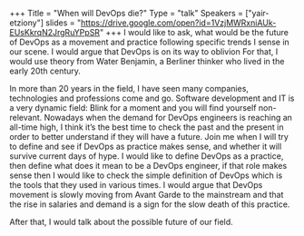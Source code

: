 +++
Title = "When will DevOps die?"
Type = "talk"
Speakers = ["yair-etziony"]
slides = "https://drive.google.com/open?id=1VzjMWRxniAUk-EUsKkrqN2JrgRuYPpSR"
+++
I would like to ask, what would be the future of DevOps as a movement and practice following specific trends I sense in our scene. I would argue that DevOps is on its way to oblivion For that, I would use theory from Water Benjamin, a Berliner thinker who lived in the early 20th century.

In more than 20 years in the field, I have seen many companies, technologies and professions come and go. Software development and IT is a very dynamic field: Blink for a moment and you will find yourself non-relevant. Nowadays when the demand for DevOps engineers is reaching an all-time high, I think it’s the best time to check the past and the present in order to better understand if they will have a future. Join me when I will try to define and see if DevOps as practice makes sense, and whether it will survive current days of hype. I would like to define DevOps as a practice, then define what does it mean to be a DevOps engineer, if that role makes sense then I would like to check the simple definition of DevOps which is the tools that they used in various times. I would argue that DevOps movement is slowly moving from Avant Garde to the mainstream and that the rise in salaries and demand is a sign for the slow death of this practice.

After that, I would talk about the possible future of our field.
